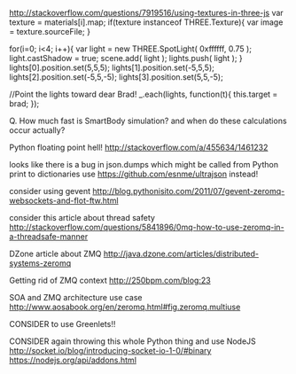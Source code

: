 
http://stackoverflow.com/questions/7919516/using-textures-in-three-js
var texture = materials[i].map;
if(texture instanceof THREE.Texture){
  var image = texture.sourceFile;
}



for(i=0; i<4; i++){
  var light = new THREE.SpotLight( 0xffffff, 0.75 );
  light.castShadow = true;
  scene.add( light );
  lights.push( light );
}
lights[0].position.set(5,5,5);
lights[1].position.set(-5,5,5);
lights[2].position.set(-5,5,-5);
lights[3].position.set(5,5,-5);

//Point the lights toward dear Brad!
_.each(lights, function(t){
  this.target = brad;
  });


Q. How much fast is SmartBody simulation? and when do these calculations occur actually?


Python floating point hell!
http://stackoverflow.com/a/455634/1461232


looks like there is a bug in json.dumps which might be called from Python print to dictionaries
use https://github.com/esnme/ultrajson instead!


consider using gevent http://blog.pythonisito.com/2011/07/gevent-zeromq-websockets-and-flot-ftw.html

consider this article about thread safety http://stackoverflow.com/questions/5841896/0mq-how-to-use-zeromq-in-a-threadsafe-manner

DZone article about ZMQ http://java.dzone.com/articles/distributed-systems-zeromq

Getting rid of ZMQ context http://250bpm.com/blog:23

SOA and ZMQ architecture use case http://www.aosabook.org/en/zeromq.html#fig.zeromq.multiuse

CONSIDER to use Greenlets!!

CONSIDER again throwing this whole Python thing and use NodeJS
  http://socket.io/blog/introducing-socket-io-1-0/#binary
  https://nodejs.org/api/addons.html
